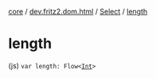 [core](../../index.md) / [dev.fritz2.dom.html](../index.md) / [Select](index.md) / [length](./length.md)

# length

(js) `var length: Flow<`[`Int`](https://kotlinlang.org/api/latest/jvm/stdlib/kotlin/-int/index.html)`>`